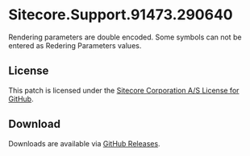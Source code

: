 # Sitecore.Support.91473.290640
Rendering parameters are double encoded. Some symbols can not be entered as Redering Parameters values.

## License  
This patch is licensed under the [Sitecore Corporation A/S License for GitHub](https://github.com/sitecoresupport/Sitecore.Support.91473.290640/blob/master/LICENSE).  

## Download  
Downloads are available via [GitHub Releases](https://github.com/sitecoresupport/Sitecore.Support.91473.290640/releases).  
